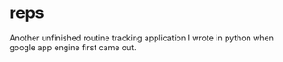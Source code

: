 reps
====

Another unfinished routine tracking application I wrote in python when google app engine first came out.  
